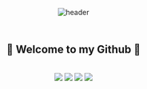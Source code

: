 <div align="center">
  
![header](https://capsule-render.vercel.app/api?type=cylinder&color=A3B899&height=150&section=header&text=Lani&fontColor=FCEEE9&fontSize=70&animation=blink&fontAlignY=55)


## <br/> 🤍 Welcome to my Github 🤍

<br/>

<!-- vscode -->
<img src="https://img.shields.io/badge/VSCode-007ACC?style=for-the-badge&logo=VisualStudioCode&logoColor=white">
<!-- Python -->
<img src="https://img.shields.io/badge/Python-3776AB?style=for-the-badge&logo=Python&logoColor=white">
<!-- MysQL -->
<img src="https://img.shields.io/badge/MySQL-4479A1?style=for-the-badge&logo=MySQL&logoColor=white">
<!-- github -->
<img src="https://img.shields.io/badge/github-181717?style=for-the-badge&logo=github&logoColor=white">


<!--
**LaniJeong/LaniJeong** is a ✨ _special_ ✨ repository because its `README.md` (this file) appears on your GitHub profile.

Here are some ideas to get you started:

- 🔭 I’m currently working on ...
- 🌱 I’m currently learning ...
- 👯 I’m looking to collaborate on ...
- 🤔 I’m looking for help with ...
- 💬 Ask me about ...
- 📫 How to reach me: ...
- 😄 Pronouns: ...
- ⚡ Fun fact: ...
-->
